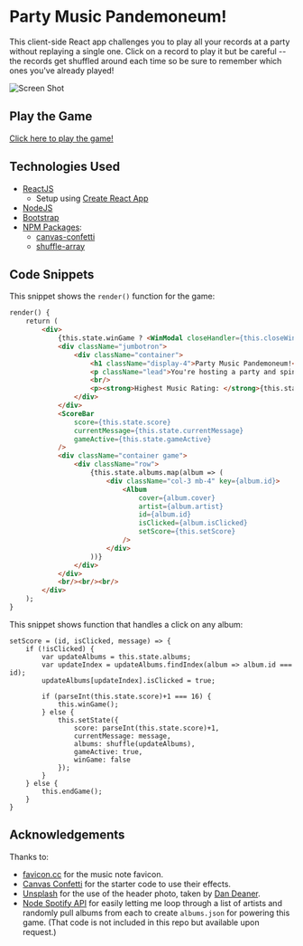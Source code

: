 # Party Music Pandemoneum!

This client-side React app challenges you to play all your records at a party without replaying a single one. Click on a record to play it but be careful -- the records get shuffled around each time so be sure to remember which ones you've already played!



![Screen Shot](public/assets/screenshot.png)

## Play the Game

[Click here to play the game!](https://amandalatkins.github.io/party-music-game/)

## Technologies Used
* [ReactJS](https://reactjs.org/)
    * Setup using [Create React App](https://create-react-app.dev/)
* [NodeJS](https://nodejs.org)
* [Bootstrap](https://getbootstrap.com)
* [NPM Packages](https://npmjs.com):
    * [canvas-confetti](https://www.npmjs.com/package/canvas-confetti)
    * [shuffle-array](https://www.npmjs.com/package/shuffle-array)

## Code Snippets

This snippet shows the `render()` function for the game:

```html
render() {
    return (
        <div>
            {this.state.winGame ? <WinModal closeHandler={this.closeWinGame} /> : ""}
            <div className="jumbotron">
                <div className="container">
                    <h1 className="display-4">Party Music Pandemoneum!</h1>
                    <p className="lead">You're hosting a party and spinning your favorite records! Click on an album to play it, but be careful to only play it once during the party lest you kill the mood!</p>
                    <br/>
                    <p><strong>Highest Music Rating: </strong>{this.state.highScore}</p>
                </div>
            </div>
            <ScoreBar 
                score={this.state.score} 
                currentMessage={this.state.currentMessage} 
                gameActive={this.state.gameActive}
            />
            <div className="container game">
                <div className="row">
                    {this.state.albums.map(album => (
                        <div className="col-3 mb-4" key={album.id}>
                            <Album 
                                cover={album.cover}
                                artist={album.artist}
                                id={album.id}
                                isClicked={album.isClicked}
                                setScore={this.setScore}
                            />
                        </div>
                    ))}
                </div>
            </div>
            <br/><br/><br/>
        </div>
    );
}
```

This snippet shows function that handles a click on any album:

```JSX
setScore = (id, isClicked, message) => {
    if (!isClicked) {
        var updateAlbums = this.state.albums;
        var updateIndex = updateAlbums.findIndex(album => album.id === id);
        updateAlbums[updateIndex].isClicked = true;
        
        if (parseInt(this.state.score)+1 === 16) {
            this.winGame();
        } else {
            this.setState({ 
                score: parseInt(this.state.score)+1, 
                currentMessage: message, 
                albums: shuffle(updateAlbums), 
                gameActive: true, 
                winGame: false
            });
        }        
    } else {
        this.endGame();
    }
}
```

## Acknowledgements

Thanks to:
* [favicon.cc](https://favicon.cc) for the music note favicon. 
* [Canvas Confetti](https://www.kirilv.com/canvas-confetti/) for the starter code to use their effects.
* [Unsplash](https://unsplash.com/photos/XAqTc-LLm6A) for the use of the header photo, taken by [Dan Deaner](https://unsplash.com/@danedeaner).
* [Node Spotify API](https://www.npmjs.com/package/node-spotify-api) for easily letting me loop through a list of artists and randomly pull albums from each to create `albums.json` for powering this game. (That code is not included in this repo but available upon request.)